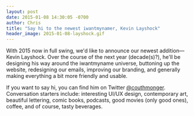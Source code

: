```yaml
---
layout: post
date: 2015-01-08 14:30:05 -0700
author: Chris
title: "Say hi to the newest iwantmynamer, Kevin Layshock"
header_image: 2015-01-08-layshock.gif
---
```


With 2015 now in full swing, we'd like to announce our newest addition—Kevin Layshock. Over the course of the next year (decade(s)?), he'll be designing his way around the iwantmyname universe, buttoning up the website, redesigning our emails, improving our branding, and generally making everything a bit more friendly and usable.

If you want to say hi, you can find him on Twitter [@couthmonger](https://twitter.com/couthmonger). Conversation starters include: interesting UI/UX design, contemporary art, beautiful lettering, comic books, podcasts, good movies (only good ones), coffee, and of course, tasty beverages.

